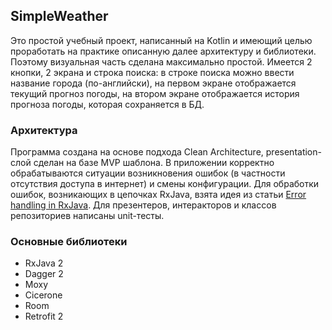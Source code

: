 ## SimpleWeather

Это простой учебный проект, написанный на Kotlin и имеющий целью проработать на практике описанную далее архитектуру и библиотеки. Поэтому визуальная часть сделана максимально простой. Имеется 2 кнопки, 2 экрана и строка поиска: в строке поиска можно ввести название города (по-английски), на первом экране отображается текущий прогноз погоды, на втором экране отображается история прогноза погоды, которая сохраняется в БД. 

### Архитектура

Программа создана на основе подхода Clean Architecture, presentation-слой сделан на базе MVP шаблона. В приложении корректно обрабатываются ситуации возникновения ошибок (в частности отсутствия доступа в интернет) и смены конфигурации. Для обработки ошибок, возникающих в цепочках RxJava, взята идея из статьи [Error handling in RxJava](https://rongi.github.io/kotlin-blog/rxjava/rx/2017/08/01/error-handling-in-rxjava.html). Для презентеров, интеракторов и классов репозиториев написаны unit-тесты.

### Основные библиотеки

* RxJava 2
* Dagger 2
* Moxy
* Cicerone
* Room
* Retrofit 2
